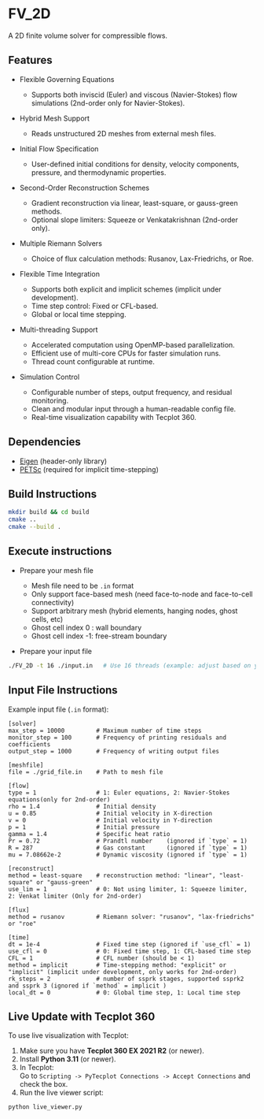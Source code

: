 # FV_2D

A 2D finite volume solver for compressible flows.

## Features

- Flexible Governing Equations
   + Supports both inviscid (Euler) and viscous (Navier-Stokes) flow simulations (2nd-order only for Navier-Stokes).

- Hybrid Mesh Support
   + Reads unstructured 2D meshes from external mesh files.

- Initial Flow Specification
   + User-defined initial conditions for density, velocity components, pressure, and thermodynamic properties.

- Second-Order Reconstruction Schemes
   + Gradient reconstruction via linear, least-square, or gauss-green methods.
   + Optional slope limiters: Squeeze or Venkatakrishnan (2nd-order only).

- Multiple Riemann Solvers
   + Choice of flux calculation methods: Rusanov, Lax-Friedrichs, or Roe.

- Flexible Time Integration
   + Supports both explicit and implicit schemes (implicit under development).
   + Time step control: Fixed or CFL-based.
   + Global or local time stepping.

- Multi-threading Support
   + Accelerated computation using OpenMP-based parallelization.
   + Efficient use of multi-core CPUs for faster simulation runs.
   + Thread count configurable at runtime.

- Simulation Control
   + Configurable number of steps, output frequency, and residual monitoring.
   + Clean and modular input through a human-readable config file.
   + Real-time visualization capability with Tecplot 360.

## Dependencies

- [Eigen](https://eigen.tuxfamily.org/) (header-only library)
- [PETSc](https://petsc.org/release/) (required for implicit time-stepping)

## Build Instructions

```bash
mkdir build && cd build
cmake ..
cmake --build .
```
## Execute instructions

- Prepare your mesh file 
   + Mesh file need to be `.in` format
   + Only support face-based mesh (need face-to-node and face-to-cell connectivity)
   + Support arbitrary mesh (hybrid elements, hanging nodes, ghost cells, etc)
   + Ghost cell index 0 : wall boundary
   + Ghost cell index -1: free-stream boundary

- Prepare your input file

```bash
./FV_2D -t 16 ./input.in   # Use 16 threads (example: adjust based on your CPU)
```


## Input File Instructions

Example input file (`.in` format):

```in
[solver]
max_step = 10000         # Maximum number of time steps
monitor_step = 100       # Frequency of printing residuals and coefficients
output_step = 1000       # Frequency of writing output files

[meshfile]
file = ./grid_file.in    # Path to mesh file

[flow]
type = 1                 # 1: Euler equations, 2: Navier-Stokes equations(only for 2nd-order)
rho = 1.4                # Initial density
u = 0.85                 # Initial velocity in X-direction
v = 0                    # Initial velocity in Y-direction
p = 1                    # Initial pressure
gamma = 1.4              # Specific heat ratio
Pr = 0.72                # Prandtl number    (ignored if `type` = 1)
R = 287                  # Gas constant      (ignored if `type` = 1)
mu = 7.08662e-2          # Dynamic viscosity (ignored if `type` = 1)

[reconstruct]
method = least-square    # reconstruction method: "linear", "least-square" or "gauss-green"
use_lim = 1              # 0: Not using limiter, 1: Squeeze limiter, 2: Venkat limiter (Only for 2nd-order)

[flux]
method = rusanov         # Riemann solver: "rusanov", "lax-friedrichs" or "roe"

[time]
dt = 1e-4                # Fixed time step (ignored if `use_cfl` = 1)
use_cfl = 0              # 0: Fixed time step, 1: CFL-based time step
CFL = 1                  # CFL number (should be < 1)
method = implicit        # Time-stepping method: "explicit" or "implicit" (implicit under development, only works for 2nd-order)
rk_steps = 2             # number of ssprk stages, supported ssprk2 and ssprk 3 (ignored if `method` = implicit )
local_dt = 0             # 0: Global time step, 1: Local time step
```

## Live Update with Tecplot 360

To use live visualization with Tecplot:

1. Make sure you have **Tecplot 360 EX 2021 R2** (or newer).
2. Install **Python 3.11** (or newer).
3. In Tecplot:  
   Go to `Scripting -> PyTecplot Connections -> Accept Connections` and check the box.
4. Run the live viewer script:

```bash
python live_viewer.py
```